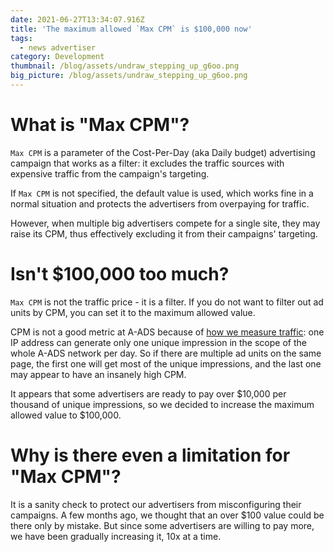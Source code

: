```yaml
---
date: 2021-06-27T13:34:07.916Z
title: 'The maximum allowed `Max CPM` is $100,000 now'
tags:
  - news advertiser
category: Development
thumbnail: /blog/assets/undraw_stepping_up_g6oo.png
big_picture: /blog/assets/undraw_stepping_up_g6oo.png
---
```

# What is "Max CPM"?

`Max CPM` is a parameter of the Cost-Per-Day (aka Daily budget) advertising campaign that works as a filter: it excludes the traffic sources with expensive traffic from the campaign's targeting.

If `Max CPM` is not specified, the default value is used, which works fine in a normal situation and protects the advertisers from overpaying for traffic.

However, when multiple big advertisers compete for a single site, they may raise its CPM, thus effectively excluding it from their campaigns' targeting.

# Isn't $100,000 too much?

`Max CPM` is not the traffic price - it is a filter. If you do not want to filter out ad units by CPM, you can set it to the maximum allowed value.

CPM is not a good metric at A-ADS because of [how we measure traffic](https://a-ads.com/blog/2018-10-04-counting-unique-impressions/): one IP address can generate only one unique impression in the scope of the whole A-ADS network per day. So if there are multiple ad units on the same page, the first one will get most of the unique impressions, and the last one may appear to have an insanely high CPM.

It appears that some advertisers are ready to pay over $10,000 per thousand of unique impressions, so we decided to increase the maximum allowed value to $100,000.

# Why is there even a limitation for "Max CPM"?

It is a sanity check to protect our advertisers from misconfiguring their campaigns. A few months ago, we thought that an over $100 value could be there only by mistake. But since some advertisers are willing to pay more, we have been gradually increasing it, 10x at a time.
